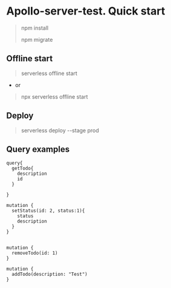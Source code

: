 # Apollo-server-test. Quick start


> npm install
> 
> npm migrate
## Offline start

> serverless offline start
* or
> npx serverless offline start

## Deploy 
> serverless deploy --stage prod

## Query examples

```code
query{
  getTodo{
    description
    id
  }
 
}

mutation {
  setStatus(id: 2, status:1){
    status
    description
  }
}


mutation {
  removeTodo(id: 1)
}

mutation {
  addTodo(description: "Test")
}

```
